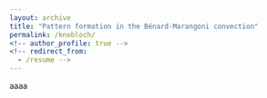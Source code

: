 ```yaml
---
layout: archive
title: "Pattern formation in the Bénard-Marangoni convection"
permalink: /knobloch/
<!-- author_profile: true -->
<!-- redirect_from:
  - /resume -->
---
```


aaaa